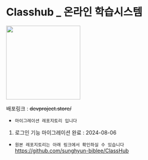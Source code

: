 # Classhub \_ 온라인 학습시스템

<img src="./src/assets/img/Logo.png" width="200px" >

배포링크 : ~~devproject.store/~~ <br/>

- `마이그레이션 레포지토리 입니다`
1. 로그인 기능 마이그레이션 완료 : 2024-08-06 
- `원본 레포지토리는 아래 링크에서 확인하실 수 있습니다` <br/>
  https://github.com/sunghyun-biblee/ClassHub
